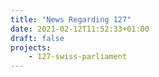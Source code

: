 ```yaml
---
title: "News Regarding 127"
date: 2021-02-12T11:52:33+01:00
draft: false
projects:
    - 127-swiss-parliament
---
```


